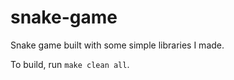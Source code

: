 # snake-game

Snake game built with some simple libraries I made.

To build, run `make clean all`.

